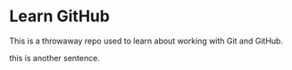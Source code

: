 # Learn GitHub

This is a throwaway repo used to learn about working with Git and GitHub.

this is another sentence.
